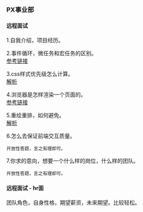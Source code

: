 ### PX事业部
#### 远程面试
1.自我介绍，项目经历。  
  
2.事件循环，微任务和宏任务的区别。  
[参考链接](https://github.com/Advanced-Frontend/Daily-Interview-Question/issues/7)  
  
3.css样式优先级怎么计算。   
[解析](https://github.com/Vitaminaq/interview-collection/issues/6)
  
4.浏览器是怎样渲染一个页面的。  
[参考链接](https://zhuanlan.zhihu.com/p/212220203)  
  
5.重绘重排，如何避免。  
[解析](https://github.com/Vitaminaq/interview-collection/issues/7)  
   
6.怎么去保证前端交互质量。 
```
开放性答题，言之有理即可。
```
  
7.你求的意向，想要一个什么样的岗位，什么样的团队。 
```
开放性答题，言之有理即可。
```
  
   
#### 远程面试 - hr面
团队角色，自身性格，期望薪资，未来期望。比较轻松。
